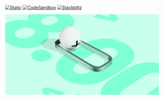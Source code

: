 [![Static](https://img.shields.io/badge/demo-%23646CFF.svg?logo=html5&logoColor=white)](https://pmndrs.github.io/examples/react-spring-animations)
[![CodeSandbox](https://img.shields.io/badge/codesandbox-040404?logo=codesandbox&logoColor=DBDBDB)](https://codesandbox.io/s/github/pmndrs/examples/tree/main/apps/react-spring-animations)
[![Stackblitz](https://img.shields.io/badge/stackblitz-fff?logo=Stackblitz&logoColor=1389FD)](https://stackblitz.com/github/pmndrs/examples/tree/main/apps/react-spring-animations)

![](thumbnail.png)

